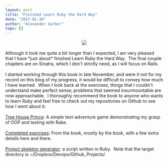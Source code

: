 ```yaml
---
layout: post
title: "Finished Learn Ruby the Hard Way"
date: "2017-01-30"
author: "Alexander Garber"
tags: []
---
```


<div dir="ltr" style="text-align: left;" trbidi="on">
          <div class="separator" style="clear: both; text-align: center;"><a href="https://1.bp.blogspot.com/-AhHpOpZ1Fqk/WD_Su_AyUBI/AAAAAAAAKcg/x2amVeUFA0wqq5FA2z6jyBTutOFJXEsPwCPcB/s1600/Screenshot%2Bfrom%2B2016-12-01%2B18-35-06.png" imageanchor="1" style="margin-left: 1em; margin-right: 1em;"><img border="0" src="https://1.bp.blogspot.com/-AhHpOpZ1Fqk/WD_Su_AyUBI/AAAAAAAAKcg/x2amVeUFA0wqq5FA2z6jyBTutOFJXEsPwCPcB/s1600/Screenshot%2Bfrom%2B2016-12-01%2B18-35-06.png"></a></div>
<br>Although
          it took me quite a bit longer than I expected, I am very pleased that I have *just about* finished Learn Ruby the Hard Way.  The final couple chapters are on Sinatra, which I don't strictly need, as I will focus on Rails.<br><br>I
          started working through this book in late November, and were it not for my record on this blog of my progress, it would be difficult to convey how much I have learned.  When I look back at the exercises, things that I couldn't
          understand make perfect sense; problems that seemed insurmountable are now approachable.  I thoroughly recommend the book to anyone who wants to learn Ruby and feel free to check out my repositories on Github to see how I went about
          it:<br><br><a href="https://github.com/clockworkpc/tree-house-prince" target="_blank">Tree House Prince</a>: A simple text-adventure game demonstrating my grasp of OOP and testing with Rake.<br><br><a href="https://github.com/clockworkpc/learnrubythehardway" target="_blank">Completed exercises</a>: From the book, mostly by the book, with a few extra details here and there.<br><br><a href="https://github.com/clockworkpc/ProjectSkeletonGenerator" target="_blank">Project skeleton generator</a>:
          a script written in Ruby.  Note that the target directory is ~/Dropbox/Devops/Github_Projects/
        </div>
